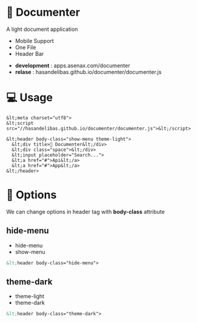 # 📄 Documenter

A light document application

+ Mobile Support
+ One File
+ Header Bar


* **development** : apps.asenax.com/documenter
* **relase** : hasandelibas.github.io/documenter/documenter.js



# 💻 Usage
```
&lt;meta charset="utf8">
&lt;script src="//hasandelibas.github.io/documenter/documenter.js">&lt;/script>

&lt;header body-class="show-menu theme-light">
  &lt;div title>📄 Documenter&lt;/div>
  &lt;div class="space">&lt;/div>
  &lt;input placeholder="Search...">
  &lt;a href="#">Api&lt;/a>
  &lt;a href="#">App&lt;/a>
&lt;/header>
```


# 🔨 Options
We can change options in header tag with **body-class** attribute
## hide-menu
* hide-menu
* show-menu
```html
&lt;header body-class="hide-menu">
```

## theme-dark
* theme-light
* theme-dark
```html
&lt;header body-class="theme-dark">
```

